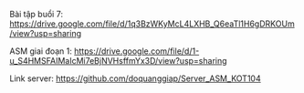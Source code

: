 Bài tập buổi 7: https://drive.google.com/file/d/1q3BzWKyMcL4LXHB_Q6eaTl1H6gDRKOUm/view?usp=sharing

ASM giai đoạn 1: https://drive.google.com/file/d/1-u_S4HMSFAIMaIcMi7eBjNVHsffmYx3D/view?usp=sharing

Link server: https://github.com/doquanggiap/Server_ASM_KOT104
